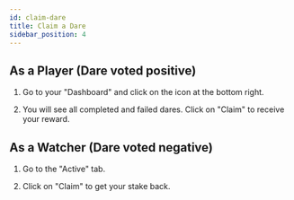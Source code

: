 ```yaml
---
id: claim-dare
title: Claim a Dare
sidebar_position: 4
---
```


## As a Player (Dare voted positive)

1. Go to your "Dashboard" and click on the icon at the bottom right.

2. You will see all completed and failed dares. Click on "Claim" to receive your reward.

## As a Watcher (Dare voted negative)

1. Go to the "Active" tab.

2. Click on "Claim" to get your stake back.